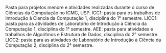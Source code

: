 Pasta para projetos menore e atividades realizadas durante o curso de Ciências da Computação no ICMC, USP.
ICC1: pasta para os trabalhos de Introdução à Ciencia da Computação 1, disciplina do 1° semestre.
LICC1: pasta para as atividades de Laboratório de Introdução à Ciência da Computação 1, disciplina do 1° semestre.
AEE: pasta para atividades e trabalhos de Algoritmos e Estrutura de Dados, disciplina do 2° semestre.
LICC2: pasta para as ativdades de Laboratório de Introdução à Ciência da Computação 2, disciplina do 2° semestre.